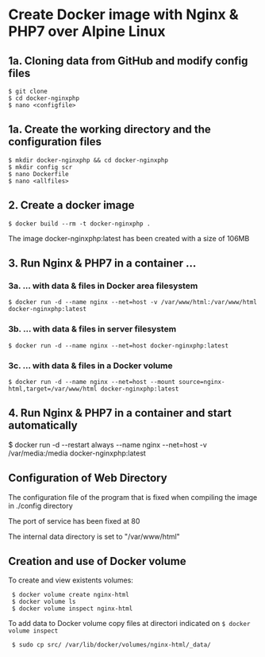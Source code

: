 
# Create Docker image with Nginx & PHP7 over Alpine Linux
## 1a. Cloning data from GitHub and modify config files
```
$ git clone 
$ cd docker-nginxphp
$ nano <configfile>
```
## 1a. Create the working directory and the configuration files

```
$ mkdir docker-nginxphp && cd docker-nginxphp
$ mkdir config scr
$ nano Dockerfile
$ nano <allfiles>
```
## 2. Create a docker image

``` 
$ docker build --rm -t docker-nginxphp .
```

The image docker-nginxphp:latest has been created with a size of 106MB

## 3. Run Nginx & PHP7 in a container ...
  ### 3a. ... with data & files in Docker area filesystem

  ```
  $ docker run -d --name nginx --net=host -v /var/www/html:/var/www/html docker-nginxphp:latest
  ```
  
  ### 3b. ... with data & files in server filesystem

  ```
  $ docker run -d --name nginx --net=host docker-nginxphp:latest
  ```

  ### 3c. ... with data & files in a Docker volume

  ```
  $ docker run -d --name nginx --net=host --mount source=nginx-html,target=/var/www/html docker-nginxphp:latest
  ```

## 4. Run Nginx & PHP7 in a container and start automatically


$ docker run -d --restart always --name nginx --net=host -v /var/media:/media docker-nginxphp:latest


## Configuration of Web Directory
The configuration file of the program that is fixed when compiling the image in ./config directory

The port of service has been fixed at 80

The internal data directory is set to "/var/www/html"

## Creation and use of Docker volume
To create and view existents volumes:
 ```
  $ docker volume create nginx-html
  $ docker volume ls
  $ docker volume inspect nginx-html
  ```

To add data to Docker volume copy files at directori indicated on ```$ docker volume inspect```
 ```
  $ sudo cp src/ /var/lib/docker/volumes/nginx-html/_data/
  ```




